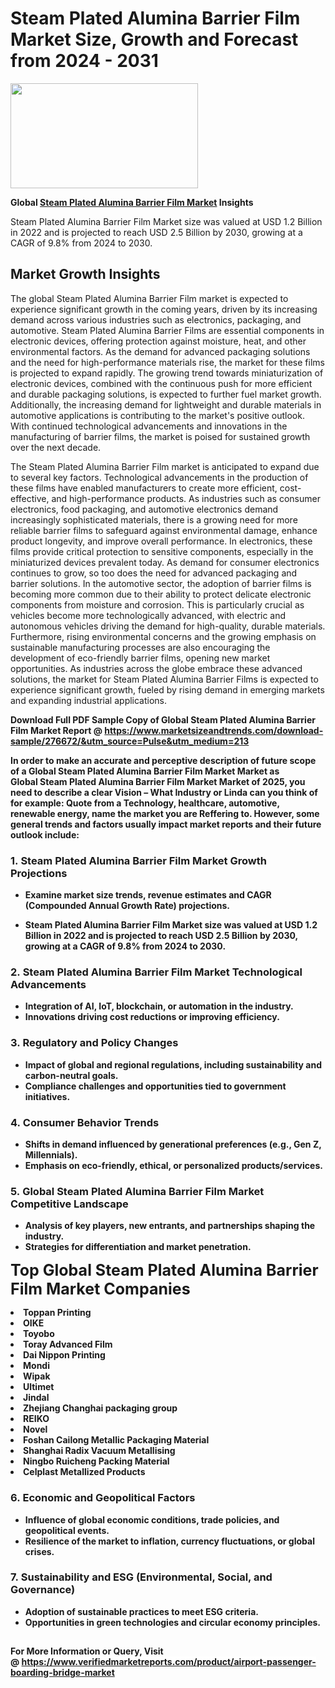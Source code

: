 <H1>Steam Plated Alumina Barrier Film Market Size, Growth and Forecast from 2024 - 2031</H1><img class="aligncenter size-medium wp-image-584254" src="https://thirdeyenews.in/wp-content/uploads/2024/09/Global-Market-Research-300x168.jpeg" alt="" width="300" height="168" /><p><strong>Global&nbsp;<a href="https://www.marketsizeandtrends.com/download-sample/276672/&amp;utm_source=Pulse&amp;utm_medium=213">Steam Plated Alumina Barrier Film Market</a> Insights</strong></p><p>Steam Plated Alumina Barrier Film Market size was valued at USD 1.2 Billion in 2022 and is projected to reach USD 2.5 Billion by 2030, growing at a CAGR of 9.8% from 2024 to 2030.</p><p><h2>Market Growth Insights</h2> <p>The global Steam Plated Alumina Barrier Film market is expected to experience significant growth in the coming years, driven by its increasing demand across various industries such as electronics, packaging, and automotive. Steam Plated Alumina Barrier Films are essential components in electronic devices, offering protection against moisture, heat, and other environmental factors. As the demand for advanced packaging solutions and the need for high-performance materials rise, the market for these films is projected to expand rapidly. The growing trend towards miniaturization of electronic devices, combined with the continuous push for more efficient and durable packaging solutions, is expected to further fuel market growth. Additionally, the increasing demand for lightweight and durable materials in automotive applications is contributing to the market's positive outlook. With continued technological advancements and innovations in the manufacturing of barrier films, the market is poised for sustained growth over the next decade.</p> <p><strong></strong></p> <p>The Steam Plated Alumina Barrier Film market is anticipated to expand due to several key factors. Technological advancements in the production of these films have enabled manufacturers to create more efficient, cost-effective, and high-performance products. As industries such as consumer electronics, food packaging, and automotive electronics demand increasingly sophisticated materials, there is a growing need for more reliable barrier films to safeguard against environmental damage, enhance product longevity, and improve overall performance. In electronics, these films provide critical protection to sensitive components, especially in the miniaturized devices prevalent today. As demand for consumer electronics continues to grow, so too does the need for advanced packaging and barrier solutions. In the automotive sector, the adoption of barrier films is becoming more common due to their ability to protect delicate electronic components from moisture and corrosion. This is particularly crucial as vehicles become more technologically advanced, with electric and autonomous vehicles driving the demand for high-quality, durable materials. Furthermore, rising environmental concerns and the growing emphasis on sustainable manufacturing processes are also encouraging the development of eco-friendly barrier films, opening new market opportunities. As industries across the globe embrace these advanced solutions, the market for Steam Plated Alumina Barrier Films is expected to experience significant growth, fueled by rising demand in emerging markets and expanding industrial applications.</p> <p><strong></p><p><span class=""><strong>Download Full PDF Sample Copy of Global Steam Plated Alumina Barrier Film Market Report</strong> @ <a href="https://www.marketsizeandtrends.com/download-sample/276672/&amp;utm_source=Pulse&amp;utm_medium=213" target="_blank">https://www.marketsizeandtrends.com/download-sample/276672/&amp;utm_source=Pulse&amp;utm_medium=213</a></span></p><p>In order to make an accurate and perceptive description of future scope of a Global&nbsp;Steam Plated Alumina Barrier Film Market Market as Global&nbsp;Steam Plated Alumina Barrier Film Market Market of 2025, you need to describe a clear Vision &ndash; What Industry or Linda can you think of for example: Quote from a Technology, healthcare, automotive, renewable energy, name the market you are Reffering to. However, some general trends and factors usually impact market reports and their future outlook include:</p><h3>1.&nbsp;<strong>Steam Plated Alumina Barrier Film Market Growth Projections</strong></h3><ul><li>Examine market size trends, revenue estimates and CAGR (Compounded Annual Growth Rate) projections.</li><li><p>Steam Plated Alumina Barrier Film Market size was valued at USD 1.2 Billion in 2022 and is projected to reach USD 2.5 Billion by 2030, growing at a CAGR of 9.8% from 2024 to 2030.</p></li></ul><h3>2.&nbsp;<strong>Steam Plated Alumina Barrier Film Market Technological Advancements</strong></h3><ul><li>Integration of AI, IoT, blockchain, or automation in the industry.</li><li>Innovations driving cost reductions or improving efficiency.</li></ul><h3>3.&nbsp;<strong>Regulatory and Policy Changes</strong></h3><ul><li>Impact of global and regional regulations, including sustainability and carbon-neutral goals.</li><li>Compliance challenges and opportunities tied to government initiatives.</li></ul><h3>4.&nbsp;<strong>Consumer Behavior Trends</strong></h3><ul><li>Shifts in demand influenced by generational preferences (e.g., Gen Z, Millennials).</li><li>Emphasis on eco-friendly, ethical, or personalized products/services.</li></ul><h3>5.&nbsp;<strong>Global Steam Plated Alumina Barrier Film Market Competitive Landscape</strong></h3><ul><li>Analysis of key players, new entrants, and partnerships shaping the industry.</li><li>Strategies for differentiation and market penetration.</li></ul><p data-pm-slice="1 1 []"><span style="color: inherit; font-family: inherit; font-size: 25px;">Top Global Steam Plated Alumina Barrier Film Market Companies</span></p><div class="" data-test-id=""><p><li>Toppan Printing</li><li> OIKE</li><li> Toyobo</li><li> Toray Advanced Film</li><li> Dai Nippon Printing</li><li> Mondi</li><li> Wipak</li><li> Ultimet</li><li> Jindal</li><li> Zhejiang Changhai packaging group</li><li> REIKO</li><li> Novel</li><li> Foshan Cailong Metallic Packaging Material</li><li> Shanghai Radix Vacuum Metallising</li><li> Ningbo Ruicheng Packing Material</li><li> Celplast Metallized Products</li></p></div><h3>6.&nbsp;<strong>Economic and Geopolitical Factors</strong></h3><ul><li>Influence of global economic conditions, trade policies, and geopolitical events.</li><li>Resilience of the market to inflation, currency fluctuations, or global crises.</li></ul><h3>7.&nbsp;<strong>Sustainability and ESG (Environmental, Social, and Governance)</strong></h3><ul><li>Adoption of sustainable practices to meet ESG criteria.</li><li>Opportunities in green technologies and circular economy principles.</li></ul><h2><strong style="font-size: 14px;">For More Information or Query, Visit @&nbsp;</strong><a style="background-color: #ffffff; font-size: 14px;" href="https://www.marketsizeandtrends.com/report/steam-plated-alumina-barrier-film-market/" target="_blank">https://www.verifiedmarketreports.com/product/airport-passenger-boarding-bridge-market</a></h2>
